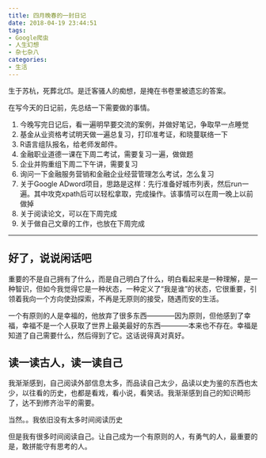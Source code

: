 ```yaml
---
title: 四月晚春的一封日记
date: 2018-04-19 23:44:51
tags:
- Google爬虫
- 人生幻想
- 杂七杂八
categories:
- 生活
---
```


生于苏杭，死葬北邙。是迁客骚人的痴想，是掩在书卷里被遗忘的答案。

<!--more-->

在写今天的日记前，先总结一下需要做的事情。

1. 今晚写完日记后，看一遍明早要交流的案例，并做好笔记，争取早一点睡觉
2. 基金从业资格考试明天做一遍总复习，打印准考证，和晓蔓联络一下
3. R语言组队报名，给老师发邮件。
4. 金融职业道德一课在下周二考试，需要复习一遍，做做题
5. 企业并购重组下周二下午讲，需要复习
6. 询问一下金融服务营销和金融企业经营管理怎么考试，怎么复习
7. 关于Google ADword项目，思路是这样：先行准备好城市列表，然后run一遍。其中攻克xpath后可以轻松拿取，完成操作。该事情可以在周一晚上以前做掉
8. 关于阅读论文，可以在下周完成
9. 关于做自己文章的工作，也放在下周完成

-------------

## 好了，说说闲话吧

重要的不是自己拥有了什么，而是自己明白了什么，明白看起来是一种理解，是一种智识，但如今我觉得它是一种状态，一种定义了“我是谁”的状态，它很重要，引领着我向一个方向使劲探索，不再是无原则的接受，随遇而安的生活。

一个有原则的人是幸福的，他放弃了很多东西————因为原则，但他感到了幸福，幸福不是一个人获取了世界上最美最好的东西————本来也不存在。幸福是知道了自己需要什么，然后得到了它。这话说得真对真好。

## 读一读古人，读一读自己

我渐渐感到，自己阅读外部信息太多，而品读自己太少，品读以史为鉴的东西也太少，以往看的历史，也都是看戏，看小说，看笑话。我渐渐感到自己的知识畸形了，达不到修齐治平的需要。

当然。。我依旧没有太多时间阅读历史

但是我有很多时间阅读自己。让自己成为一个有原则的人，有勇气的人，最重要的是，敢拼能守有思考的人。

